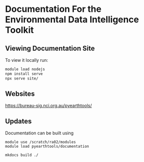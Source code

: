 # Documentation For the Environmental Data Intelligence Toolkit

## Viewing Documentation Site

To view it locally run:

```bash
module load nodejs
npm install serve
npx serve site/
```

## Websites

https://bureau-sig.nci.org.au/pyearthtools/

## Updates

Documentation can be built using 
```shell
module use /scratch/ra02/modules
module load pyearthtools/documentation

mkdocs build ./
```
